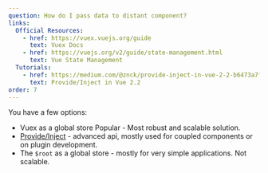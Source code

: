 ```yaml
---
question: How do I pass data to distant component?
links:
  Official Resources:
    - href: https://vuex.vuejs.org/guide
      text: Vuex Docs
    - href: https://vuejs.org/v2/guide/state-management.html
      text: Vue State Management
  Tutorials:
    - href: https://medium.com/@znck/provide-inject-in-vue-2-2-b6473a7f7816
      text: Provide/Inject in Vue 2.2
order: 7
---
```


You have a few options: 

* Vuex as a global store <badge vertical="middle">Popular</badge> - Most robust and scalable solution. 
* [Provide/Inject](https://vuejs.org/v2/api/#provide-inject) - advanced api, mostly used for coupled components or on plugin development.
* The `$root` as a global store - mostly for very simple applications. Not scalable.
